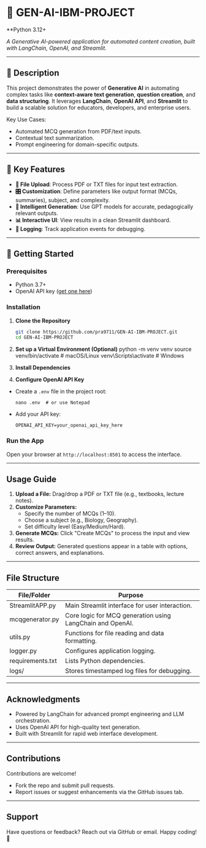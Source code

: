 # 🧠 GEN-AI-IBM-PROJECT  
**Python 3.12+ 
 
*A Generative AI-powered application for automated content creation, built with LangChain, OpenAI, and Streamlit.*  

---

## 📝 **Description**  
This project demonstrates the power of **Generative AI** in automating complex tasks like **context-aware text generation**, **question creation**, and **data structuring**. It leverages **LangChain**, **OpenAI API**, and **Streamlit** to build a scalable solution for educators, developers, and enterprise users.  

Key Use Cases:  
- Automated MCQ generation from PDF/text inputs.  
- Contextual text summarization.  
- Prompt engineering for domain-specific outputs.  

---

## 🎯 **Key Features**  
- **📂 File Upload**: Process PDF or TXT files for input text extraction.  
- **🎛️ Customization**: Define parameters like output format (MCQs, summaries), subject, and complexity.  
- **🧠 Intelligent Generation**: Use GPT models for accurate, pedagogically relevant outputs.  
- **📊 Interactive UI**: View results in a clean Streamlit dashboard.  
- **📝 Logging**: Track application events for debugging.  

---

## 🚀 **Getting Started**  

### **Prerequisites**  
- Python 3.7+  
- OpenAI API key ([get one here](https://platform.openai.com/ ))  

### **Installation**  
1. **Clone the Repository**  
   ```bash
   git clone https://github.com/pra9711/GEN-AI-IBM-PROJECT.git 
   cd GEN-AI-IBM-PROJECT

2. **Set up a Virtual Environment (Optional)**
python -m venv venv
source venv/bin/activate # macOS/Linux
venv\Scripts\activate # Windows

3. **Install Dependencies**

4. **Configure OpenAI API Key**
- Create a `.env` file in the project root:
  ```
  nano .env  # or use Notepad
  ```
- Add your API key:
  ```
  OPENAI_API_KEY=your_openai_api_key_here
  ```

### Run the App



Open your browser at `http://localhost:8501` to access the interface.

---

## Usage Guide

1. **Upload a File:** Drag/drop a PDF or TXT file (e.g., textbooks, lecture notes).
2. **Customize Parameters:**
   - Specify the number of MCQs (1–10).
   - Choose a subject (e.g., Biology, Geography).
   - Set difficulty level (Easy/Medium/Hard).
3. **Generate MCQs:** Click "Create MCQs" to process the input and view results.
4. **Review Output:** Generated questions appear in a table with options, correct answers, and explanations.

---

## File Structure

| File/Folder         | Purpose                                                        |
|---------------------|----------------------------------------------------------------|
| StreamlitAPP.py     | Main Streamlit interface for user interaction.                 |
| mcqgenerator.py     | Core logic for MCQ generation using LangChain and OpenAI.      |
| utils.py            | Functions for file reading and data formatting.                |
| logger.py           | Configures application logging.                                |
| requirements.txt    | Lists Python dependencies.                                     |
| logs/               | Stores timestamped log files for debugging.                    |

---

## Acknowledgments

- Powered by LangChain for advanced prompt engineering and LLM orchestration.
- Uses OpenAI API for high-quality text generation.
- Built with Streamlit for rapid web interface development.

---

## Contributions

Contributions are welcome!
- Fork the repo and submit pull requests.
- Report issues or suggest enhancements via the GitHub issues tab.

---

## Support

Have questions or feedback? Reach out via GitHub or email. Happy coding! 🚀
